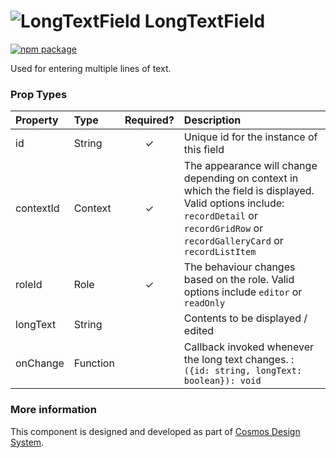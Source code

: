 # ![LongTextField](https://user-images.githubusercontent.com/44801418/48109954-32befe80-e27c-11e8-9848-d7e9860a4a8c.png) LongTextField

[![npm package][npm-badge]][npm]

Used for entering multiple lines of text.

### Prop Types

| Property | Type | Required? | Description |
|:---|:---|:---:|:---|
| id | String | ✓ | Unique id for the instance of this field |
| contextId | Context | ✓ | The appearance will change depending on context in which the field is displayed. Valid options include: `recordDetail` or `recordGridRow` or `recordGalleryCard` or `recordListItem` |
| roleId | Role | ✓ | The behaviour changes based on the role. Valid options include `editor` or `readOnly` |
| longText | String | | Contents to be displayed / edited |
| onChange | Function |  | Callback invoked whenever the long text changes. : `({id: string, longText: boolean}): void` |

### More information

This component is designed and developed as part of [Cosmos Design System][cmds]. 

[cmds]: https://github.com/entercosmos/cosmos
[npm-badge]: https://img.shields.io/npm/v/@cmds/long-text-field.svg
[npm]: https://www.npmjs.org/package/@cmds/long-text-field
